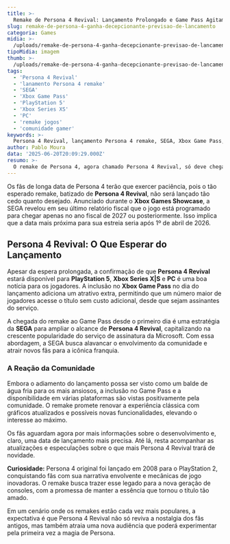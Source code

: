 ```yaml
---
title: >-
  Remake de Persona 4 Revival: Lançamento Prolongado e Game Pass Agitam a Comunidade
slug: remake-de-persona-4-ganha-decepcionante-previsao-de-lancamento
categoria: Games
midia: >-
  /uploads/remake-de-persona-4-ganha-decepcionante-previsao-de-lancamento-thumb.webp
tipoMidia: imagem
thumb: >-
  /uploads/remake-de-persona-4-ganha-decepcionante-previsao-de-lancamento-thumb.webp
tags:
  - 'Persona 4 Revival'
  - 'lanamento Persona 4 remake'
  - 'SEGA'
  - 'Xbox Game Pass'
  - 'PlayStation 5'
  - 'Xbox Series XS'
  - 'PC'
  - 'remake jogos'
  - 'comunidade gamer'
keywords: >-
  Persona 4 Revival, lançamento Persona 4 remake, SEGA, Xbox Game Pass, PlayStation 5, Xbox Series X|S, PC, remake jogos, comunidade gamer
author: Pablo Moura
data: '2025-06-20T20:09:29.000Z'
resumo: >-
  O remake de Persona 4, agora chamado Persona 4 Revival, só deve chegar ao mercado após abril de 2026, conforme indicou a SEGA. O jogo promete acessibilidade multiplataforma e já tem presença confirmada no Xbox Game Pass.
---
```


Os fãs de longa data de Persona 4 terão que exercer paciência, pois o tão esperado remake, batizado de **Persona 4 Revival**, não será lançado tão cedo quanto desejado. Anunciado durante o **Xbox Games Showcase**, a SEGA revelou em seu último relatório fiscal que o jogo está programado para chegar apenas no ano fiscal de 2027 ou posteriormente. Isso implica que a data mais próxima para sua estreia seria após 1º de abril de 2026.

## Persona 4 Revival: O Que Esperar do Lançamento

Apesar da espera prolongada, a confirmação de que **Persona 4 Revival** estará disponível para **PlayStation 5**, **Xbox Series X|S** e **PC** é uma boa notícia para os jogadores. A inclusão no **Xbox Game Pass** no dia do lançamento adiciona um atrativo extra, permitindo que um número maior de jogadores acesse o título sem custo adicional, desde que sejam assinantes do serviço.

A chegada do remake ao Game Pass desde o primeiro dia é uma estratégia da **SEGA** para ampliar o alcance de **Persona 4 Revival**, capitalizando na crescente popularidade do serviço de assinatura da Microsoft. Com essa abordagem, a SEGA busca alavancar o envolvimento da comunidade e atrair novos fãs para a icônica franquia.

### A Reação da Comunidade

Embora o adiamento do lançamento possa ser visto como um balde de água fria para os mais ansiosos, a inclusão no Game Pass e a disponibilidade em várias plataformas são vistas positivamente pela comunidade. O remake promete renovar a experiência clássica com gráficos atualizados e possíveis novas funcionalidades, elevando o interesse ao máximo. 

Os fãs aguardam agora por mais informações sobre o desenvolvimento e, claro, uma data de lançamento mais precisa. Até lá, resta acompanhar as atualizações e especulações sobre o que mais Persona 4 Revival trará de novidade.

**Curiosidade:** Persona 4 original foi lançado em 2008 para o PlayStation 2, conquistando fãs com sua narrativa envolvente e mecânicas de jogo inovadoras. O remake busca trazer esse legado para a nova geração de consoles, com a promessa de manter a essência que tornou o título tão amado.

Em um cenário onde os remakes estão cada vez mais populares, a expectativa é que Persona 4 Revival não só reviva a nostalgia dos fãs antigos, mas também atraia uma nova audiência que poderá experimentar pela primeira vez a magia de Persona.
